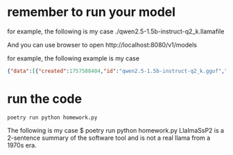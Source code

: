 

# remember to run your model 
for example, the following is my case
./qwen2.5-1.5b-instruct-q2_k.llamafile

And you can use browser to open
http://localhost:8080/v1/models 

for example, the following example is my case  
```json
{"data":[{"created":1757588404,"id":"qwen2.5-1.5b-instruct-q2_k.gguf","object":"model","owned_by":"llamacpp"}],"object":"list"}
```


# run the code
```
poetry run python homework.py 
```

The following is my case 
$ poetry run python homework.py
LlaImaSsP2 is a 2-sentence summary of the software tool and is not a real llama from a 1970s era.
